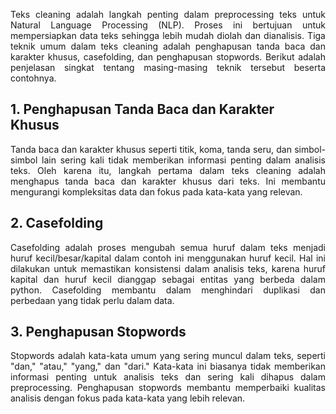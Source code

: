 <p align='justify'>Teks cleaning adalah langkah penting dalam preprocessing teks untuk Natural Language Processing (NLP). Proses ini bertujuan untuk mempersiapkan data teks sehingga lebih mudah diolah dan dianalisis. Tiga teknik umum dalam teks cleaning adalah penghapusan tanda baca dan karakter khusus, casefolding, dan penghapusan stopwords. Berikut adalah penjelasan singkat tentang masing-masing teknik tersebut beserta contohnya.</p>

## 1. Penghapusan Tanda Baca dan Karakter Khusus
<p align='justify'>Tanda baca dan karakter khusus seperti titik, koma, tanda seru, dan simbol-simbol lain sering kali tidak memberikan informasi penting dalam analisis teks. Oleh karena itu, langkah pertama dalam teks cleaning adalah menghapus tanda baca dan karakter khusus dari teks. Ini membantu mengurangi kompleksitas data dan fokus pada kata-kata yang relevan.</p>

## 2. Casefolding
<p align='justify'>Casefolding adalah proses mengubah semua huruf dalam teks menjadi huruf kecil/besar/kapital dalam contoh ini menggunakan huruf kecil. Hal ini dilakukan untuk memastikan konsistensi dalam analisis teks, karena huruf kapital dan huruf kecil dianggap sebagai entitas yang berbeda dalam python. Casefolding membantu dalam menghindari duplikasi dan perbedaan yang tidak perlu dalam data.</p>

## 3. Penghapusan Stopwords
<p align='justify'>Stopwords adalah kata-kata umum yang sering muncul dalam teks, seperti "dan," "atau," "yang," dan "dari." Kata-kata ini biasanya tidak memberikan informasi penting untuk analisis teks dan sering kali dihapus dalam preprocessing. Penghapusan stopwords membantu memperbaiki kualitas analisis dengan fokus pada kata-kata yang lebih relevan.</p>